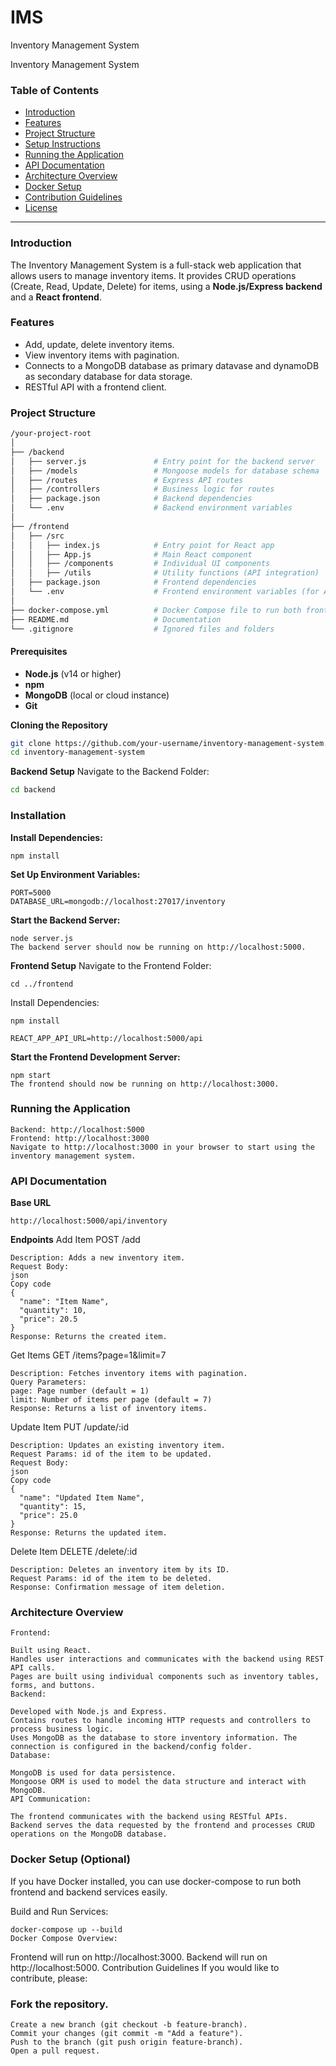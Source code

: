 
# IMS

Inventory Management System

Inventory Management System

### Table of Contents
- [Introduction](#introduction)
- [Features](#features)
- [Project Structure](#project-structure)
- [Setup Instructions](#setup-instructions)
- [Running the Application](#running-the-application)
- [API Documentation](#api-documentation)
- [Architecture Overview](#architecture-overview)
- [Docker Setup](#docker-setup-optional)
- [Contribution Guidelines](#contribution-guidelines)
- [License](#license)

---

### Introduction

The Inventory Management System is a full-stack web application that allows users to manage inventory items. It provides CRUD operations (Create, Read, Update, Delete) for items, using a **Node.js/Express backend** and a **React frontend**.

### Features

- Add, update, delete inventory items.
- View inventory items with pagination.
- Connects to a MongoDB database as primary datavase and dynamoDB as secondary database for data storage.
- RESTful API with a frontend client.

### Project Structure

```bash 
/your-project-root
│
├── /backend
│   ├── server.js               # Entry point for the backend server
│   ├── /models                 # Mongoose models for database schema
│   ├── /routes                 # Express API routes
│   ├── /controllers            # Business logic for routes
│   ├── package.json            # Backend dependencies
│   └── .env                    # Backend environment variables
│
├── /frontend
│   ├── /src
│   │   ├── index.js            # Entry point for React app
│   │   ├── App.js              # Main React component
│   │   ├── /components         # Individual UI components
│   │   ├── /utils              # Utility functions (API integration)
│   ├── package.json            # Frontend dependencies
│   └── .env                    # Frontend environment variables (for API URLs)
│
├── docker-compose.yml          # Docker Compose file to run both frontend and backend
├── README.md                   # Documentation
└── .gitignore                  # Ignored files and folders

```

#### Prerequisites
- **Node.js** (v14 or higher)
- **npm** 
- **MongoDB** (local or cloud instance)
- **Git**

**Cloning the Repository**

``` bash
git clone https://github.com/your-username/inventory-management-system.git
cd inventory-management-system
```

**Backend Setup**
Navigate to the Backend Folder:

```bash
cd backend
```
### Installation

**Install Dependencies:**
```
npm install
```

**Set Up Environment Variables:**
```
PORT=5000
DATABASE_URL=mongodb://localhost:27017/inventory
```

**Start the Backend Server:**
```
node server.js
The backend server should now be running on http://localhost:5000.
```

**Frontend Setup**
Navigate to the Frontend Folder:
```
cd ../frontend
```

Install Dependencies:
```
npm install

REACT_APP_API_URL=http://localhost:5000/api
```

**Start the Frontend Development Server:**
```
npm start
The frontend should now be running on http://localhost:3000.
```

### Running the Application
```
Backend: http://localhost:5000
Frontend: http://localhost:3000
Navigate to http://localhost:3000 in your browser to start using the inventory management system.
```

### API Documentation

**Base URL**
```
http://localhost:5000/api/inventory
```

**Endpoints**
Add Item
POST /add
```
Description: Adds a new inventory item.
Request Body:
json
Copy code
{
  "name": "Item Name",
  "quantity": 10,
  "price": 20.5
}
Response: Returns the created item.
```

Get Items
GET /items?page=1&limit=7
```
Description: Fetches inventory items with pagination.
Query Parameters:
page: Page number (default = 1)
limit: Number of items per page (default = 7)
Response: Returns a list of inventory items.
```

Update Item
PUT /update/:id
```
Description: Updates an existing inventory item.
Request Params: id of the item to be updated.
Request Body:
json
Copy code
{
  "name": "Updated Item Name",
  "quantity": 15,
  "price": 25.0
}
Response: Returns the updated item.
```

Delete Item
DELETE /delete/:id
```
Description: Deletes an inventory item by its ID.
Request Params: id of the item to be deleted.
Response: Confirmation message of item deletion.

```

### Architecture Overview
```
Frontend:

Built using React.
Handles user interactions and communicates with the backend using REST API calls.
Pages are built using individual components such as inventory tables, forms, and buttons.
Backend:

Developed with Node.js and Express.
Contains routes to handle incoming HTTP requests and controllers to process business logic.
Uses MongoDB as the database to store inventory information. The connection is configured in the backend/config folder.
Database:

MongoDB is used for data persistence.
Mongoose ORM is used to model the data structure and interact with MongoDB.
API Communication:

The frontend communicates with the backend using RESTful APIs.
Backend serves the data requested by the frontend and processes CRUD operations on the MongoDB database.
```

### Docker Setup (Optional)
If you have Docker installed, you can use docker-compose to run both frontend and backend services easily.

Build and Run Services:
```
docker-compose up --build
Docker Compose Overview:
```

Frontend will run on http://localhost:3000.
Backend will run on http://localhost:5000.
Contribution Guidelines
If you would like to contribute, please:

### Fork the repository.
```
Create a new branch (git checkout -b feature-branch).
Commit your changes (git commit -m "Add a feature").
Push to the branch (git push origin feature-branch).
Open a pull request.
```
